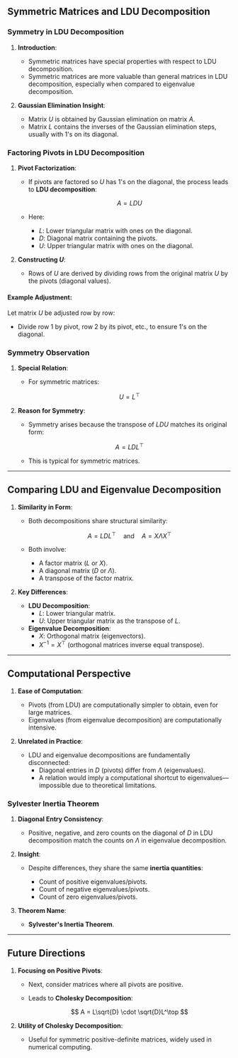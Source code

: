 ## Symmetric Matrices and LDU Decomposition

### Symmetry in LDU Decomposition

1. **Introduction**:  
   - Symmetric matrices have special properties with respect to LDU decomposition.
   - Symmetric matrices are more valuable than general matrices in LDU decomposition, especially when compared to eigenvalue decomposition.

2. **Gaussian Elimination Insight**:  
   - Matrix $U$ is obtained by Gaussian elimination on matrix $A$.  
   - Matrix $L$ contains the inverses of the Gaussian elimination steps, usually with 1's on its diagonal.

### Factoring Pivots in LDU Decomposition

1. **Pivot Factorization**:  
   - If pivots are factored so $U$ has 1's on the diagonal, the process leads to **LDU decomposition**:
     
     $$
     A = LDU
     $$

   - Here:
     - $L$: Lower triangular matrix with ones on the diagonal.
     - $D$: Diagonal matrix containing the pivots.
     - $U$: Upper triangular matrix with ones on the diagonal.

2. **Constructing $U$**:  
   - Rows of $U$ are derived by dividing rows from the original matrix $U$ by the pivots (diagonal values).  

#### Example Adjustment:
Let matrix $U$ be adjusted row by row:  
   - Divide row 1 by pivot, row 2 by its pivot, etc., to ensure 1's on the diagonal.

### Symmetry Observation

1. **Special Relation**:  
   - For symmetric matrices:  

     $$
     U = L^\top
     $$

2. **Reason for Symmetry**:  
   - Symmetry arises because the transpose of $LDU$ matches its original form:
     
     $$
     A = LDL^\top
     $$

   - This is typical for symmetric matrices.

---

## Comparing LDU and Eigenvalue Decomposition

1. **Similarity in Form**:
   - Both decompositions share structural similarity:
     
     $$
     A = LDL^\top
     \quad \text{and} \quad
     A = X \Lambda X^\top
     $$

   - Both involve:
     - A factor matrix ($L$ or $X$).
     - A diagonal matrix ($D$ or $\Lambda$).
     - A transpose of the factor matrix.

2. **Key Differences**:  
   - **LDU Decomposition**:
     - $L$: Lower triangular matrix.
     - $U$: Upper triangular matrix as the transpose of $L$.
   - **Eigenvalue Decomposition**:
     - $X$: Orthogonal matrix (eigenvectors).
     - $X^{-1} = X^\top$ (orthogonal matrices inverse equal transpose).

---

## Computational Perspective

1. **Ease of Computation**:
   - Pivots (from LDU) are computationally simpler to obtain, even for large matrices.  
   - Eigenvalues (from eigenvalue decomposition) are computationally intensive.

2. **Unrelated in Practice**:  
   - LDU and eigenvalue decompositions are fundamentally disconnected:
     - Diagonal entries in $D$ (pivots) differ from $\Lambda$ (eigenvalues).  
     - A relation would imply a computational shortcut to eigenvalues—impossible due to theoretical limitations.

### Sylvester Inertia Theorem

1. **Diagonal Entry Consistency**:
   - Positive, negative, and zero counts on the diagonal of $D$ in LDU decomposition match the counts on $\Lambda$ in eigenvalue decomposition.

2. **Insight**:  
   - Despite differences, they share the same **inertia quantities**:
     
     - Count of positive eigenvalues/pivots.
     - Count of negative eigenvalues/pivots.
     - Count of zero eigenvalues/pivots.

3. **Theorem Name**:  
   - **Sylvester's Inertia Theorem**.

---

## Future Directions

1. **Focusing on Positive Pivots**:  
   - Next, consider matrices where all pivots are positive.
   - Leads to **Cholesky Decomposition**:
     
     $$
     A = L\sqrt{D} \cdot \sqrt{D}L^\top
     $$

2. **Utility of Cholesky Decomposition**:  
   - Useful for symmetric positive-definite matrices, widely used in numerical computing.

